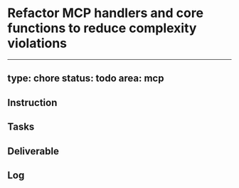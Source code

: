 # Refactor MCP handlers and core functions to reduce complexity violations

---
type: chore
status: todo
area: mcp
---


## Instruction

## Tasks

## Deliverable

## Log
